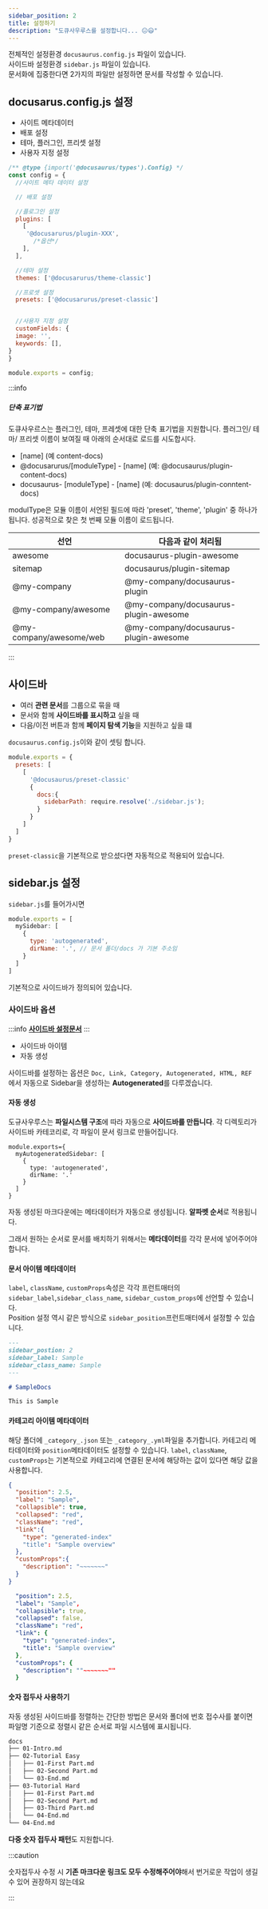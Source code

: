 ```yaml
---
sidebar_position: 2
title: 설정하기
description: "도큐사우루스를 설정합니다... 😑😃"
---
```


전체적인 설정환경 `docusaurus.config.js` 파일이 있습니다.<br/>
사이드바 설정환경 `sidebar.js` 파일이 있습니다.<br/>
문서화에 집중한다면 2가지의 파일만 설정하면 문서를 작성할 수 있습니다. <br/>

## docusarus.config.js 설정

- 사이트 메타데이터
- 배포 설정
- 테마, 플러그인, 프리셋 설정
- 사용자 지정 설정

```javascript title="docusarus.config.js"
/** @type {import('@docusaurus/types').Config} */
const config = {
  //사이트 메타 데이터 설정

  // 배포 설정

  //플로그인 설정
  plugins: [
    [
     '@docusarurus/plugin-XXX',
       /*옵션*/
    ],
  ],

  //테마 설정
  themes: ['@docusarurus/theme-classic']

  //프로셋 설정
  presets: ['@docusarurus/preset-classic']


  //사용자 지정 설정
  customFields: {
  image: '',
  keywords: [],
}
}

module.exports = config;

```

:::info

##### 단축 표기법

도큐사우르스는 플러그인, 테마, 프레셋에 대한 단축 표기법을 지원합니다. 플러그인/ 테마/ 프리셋 이름이 보여질 때 아래의 순서대로 로드를 시도합시다.

- [name] (예 content-docs)
- @docusarurus/[moduleType] - [name] (예: @docusaurus/plugin-content-docs)
- docusaurus- [moduleType] - [name] (예: docusaurus/plugin-conntent-docs)

modulType은 모듈 이름이 서언된 필드에 따라 'preset', 'theme', 'plugin' 중 하나가 됩니다. 성공적으로 찾은 첫 번째 모듈 이름이 로드됩니다.

| 선언                    | 다음과 같이 처리됨                    |
| ----------------------- | ------------------------------------- |
| awesome                 | docusaurus-plugin-awesome             |
| sitemap                 | docusaurus/plugin-sitemap             |
| @my-company             | @my-company/docusaurus-plugin         |
| @my-company/awesome     | @my-company/docusaurus-plugin-awesome |
| @my-company/awesome/web | @my-company/docusaurus-plugin-awesome |

:::

## 사이드바

- 여러 **관련 문서**를 그룹으로 묶을 때
- 문서와 함께 **사이드바를 표시하고** 싶을 때
- 다음/이전 버튼과 함께 **페이지 탐색 기능**을 지원하고 싶을 떄

`docusaurus.config.js`이와 같이 셋팅 합니다.

```javascript title="docusaurus.config.js"
module.exports = {
  presets: [
    [
      '@docusaurus/preset-classic'
      {
        docs:{
          sidebarPath: require.resolve('./sidebar.js');
        }
      }
    ]
  ]
}
```

`preset-classic`을 기본적으로 받으셨다면 자동적으로 적용되어 있습니다.<br/>

## sidebar.js 설정

`sidebar.js`를 들어가시면

```javascript title="sidebar.js"
module.exports = [
  mySidebar: [
    {
      type: 'autogenerated',
      dirName: '.', // 문서 폴더/docs 가 기본 주소임
    }
  ]
]
```

기본적으로 사이드바가 정의되어 있습니다.

### 사이드바 옵션

:::info
[**사이드바 설정문서**](https://docusaurus.io/ko/docs/sidebar)
:::

- 사이드바 아이템
- 자동 생성

사이드바를 설정하는 옵션은 `Doc, Link, Category, Autogenerated, HTML, REF` 에서 자동으로 Sidebar을 생성하는 **Autogenerated**를 다루겠습니다.

#### 자동 생성

도규사우루스는 **파일시스템 구조**에 따라 자동으로 **사이드바를 만듭니다**. 각 디렉토리가 사이드바 카테코리로, 각 파일이 문서 링크로 만들어집니다.

```djavascript title="sidebar.js"
module.exports={
  myAutogeneratedSidebar: [
    {
      type: 'autogenerated',
      dirName: '.'
    }
  ]
}
```

자동 생성된 마크다운에는 메타데이터가 자동으로 생성됩니다. **알파벳 순서**로 적용됩니다.<br/>

그래서 원하는 순서로 문서를 배치하기 위해서는 **메타데이터**를 각각 문서에 넣어주어야합니다.

#### 문서 아이템 메타데이터

`label`, `className`, `customProps`속성은 각각 프런트매터의 `sidebar_label`,`sidebar_class_name`, `sidebar_custom_props`에 선언할 수 있습니다. <br/>Position 설정 역시 같은 방식으로 `sidebar_position`프런트매터에서 설정할 수 있습니다.

```markdown title="docs/../sample.md"
---
sidebar_postion: 2
sidebar_label: Sample
sidebar_class_name: Sample
---

# SampleDocs

This is Sample
```

#### 카테고리 아이템 메타데이터

해당 폴더에 `_category_.json` 또는 `_category_.yml`파일을 추가합니다. 카테고리 메타데이터와 `position`메타데이터도 설정할 수 있습니다. `label`, `className`, `customProps`는 기본적으로 카테고리에 연결된 문서에 해당하는 값이 있다면 해당 값을 사용합니다.

```Json
{
  "position": 2.5,
  "label": "Sample",
  "collapsible": true,
  "collapsed": "red",
  "className": "red",
  "link":{
    "type": "generated-index"
    "title": "Sample overview"
  },
  "customProps":{
    "description": "~~~~~~~"
  }
}
```

```yaml
  "position": 2.5,
  "label": "Sample",
  "collapsible": true,
  "collapsed": false,
  "className": "red",
  "link": {
    "type": "generated-index",
    "title": "Sample overview"
  },
  "customProps": {
    "description": ""~~~~~~~""
  }
```

#### 숫자 접두사 사용하기

자동 생성된 사이드바를 정렬하는 간단한 방법은 문서와 폴더에 번호 접수사를 붙이면 파일명 기준으로 정렬시 같은 순서로 파일 시스템에 표시됩니다.

```bash
docs
├── 01-Intro.md
├── 02-Tutorial Easy
│   ├── 01-First Part.md
│   ├── 02-Second Part.md
│   └── 03-End.md
├── 03-Tutorial Hard
│   ├── 01-First Part.md
│   ├── 02-Second Part.md
│   ├── 03-Third Part.md
│   └── 04-End.md
└── 04-End.md

```

**다중 숫자 접두사 패턴**도 지원합니다.

:::caution

숫자접두사 수정 시 **기존 마크다운 링크도 모두 수정해주어야**해서 번거로운 작업이 생길수 있어 권장하지 않는데요

:::
